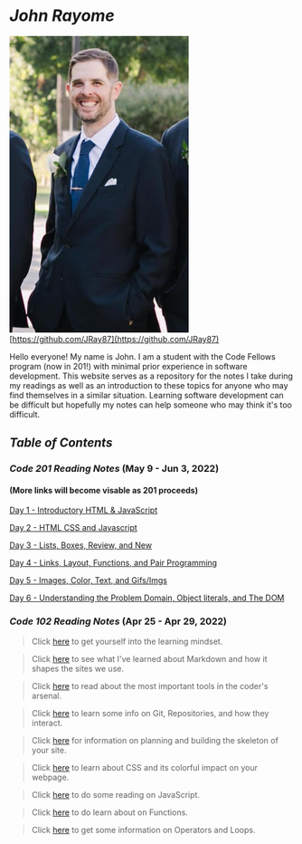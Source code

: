 # ***John Rayome***

![Me](images/ProfilePhoto.jpg)
[https://github.com/JRay87](https://github.com/JRay87)

Hello everyone! My name is John. I am a student with the Code Fellows program (now in 201!) with minimal prior experience in software development. This website serves as a repository for the notes I take during my readings as well as an introduction to these topics for anyone who may find themselves in a similar situation. Learning software development can be difficult but hopefully my notes can help someone who may think it's too difficult.  

## *Table of Contents*

### *Code 201 Reading Notes* (May 9 - Jun 3, 2022)

#### (More links will become visable as 201 proceeds)

[Day 1 - Introductory HTML & JavaScript](201/class-01.md)

[Day 2 - HTML CSS and Javascript](201/class-02.md)

[Day 3 - Lists, Boxes, Review, and New](201/class-03.md)

[Day 4 - Links, Layout, Functions, and Pair Programming](201/class-04.md)

[Day 5 - Images, Color, Text, and Gifs/Imgs](201/class-05.md)

[Day 6 - Understanding the Problem Domain, Object literals, and The DOM](201/class-06.md)

<!-- Assignment 7 -->

<!-- Assignment 8 -->

<!-- Assignment 9 -->

<!-- Assignment 10 -->

<!-- Assignment 11 -->

<!-- Assignment 12 -->

<!-- Assignment 13 -->

<!-- Assignment 14 -->

<!-- Assignment 15 -->

### *Code 102 Reading Notes* (Apr 25 - Apr 29, 2022)

> Click [here](102/zzGrowthMindset.md) to get yourself into the learning mindset.

> Click [here](102/zzMrkdwnnotes.md) to see what I've learned about Markdown and how it shapes the sites we use.

> Click [here](102/zzCodersComp.md) to read about the most important tools in the coder's arsenal.

> Click [here](102/zzGitRepositories.md) to learn some info on Git, Repositories, and how they interact.

> Click [here](102/zzBasicsofhtml.md) for information on planning and building the skeleton of your site.

> Click [here](102/zzCSSNotes.md) to learn about CSS and its colorful impact on your webpage.

> Click [here](102/zzJSNotes.md) to do some reading on JavaScript.

>Click [here](102/zzFunctions.md) to do learn about on Functions.

> Click [here](102/zzLoops.md) to get some information on Operators and Loops.
